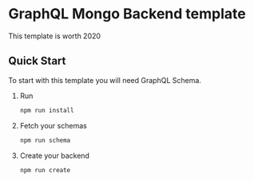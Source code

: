 # GraphQL Mongo Backend template

This template is worth 2020

## Quick Start

To start with this template you will need GraphQL Schema.

1. Run
   ```sh
   npm run install
   ```
2. Fetch your schemas
   ```sh
   npm run schema
   ```
3. Create your backend
   ```sh
   npm run create
   ```